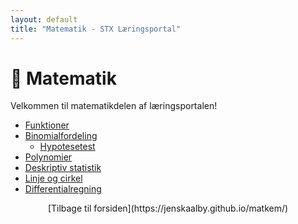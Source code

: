 ```yaml
---
layout: default
title: "Matematik - STX Læringsportal"
---
```


# 📐 Matematik 

Velkommen til matematikdelen af læringsportalen!

- [Funktioner](./funkt/index.html)
- [Binomialfordeling](./binom/index.html)
    - [Hypotesetest](./hypot.index.html)
- [Polynomier](./polyn/index.html)
- [Deskriptiv statistik](./deskstat/index.html)
- [Linje og cirkel](./lincir/index.html)
- [Differentialregning](./diffr/index.html)

<div style="text-align: center;">
[Tilbage til forsiden](https://jenskaalby.github.io/matkem/) 
</div>